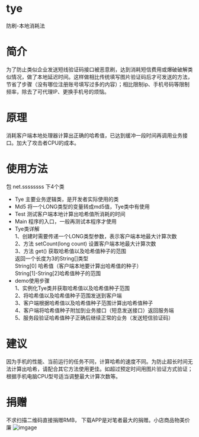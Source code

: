 # tye
防刷-本地消耗法
# 简介
为了防止类似企业发送短线验证码接口被恶意刷，达到消耗短信费用或爆破破解类似情况，做了本地延迟时间。这样做相比传统填写图片验证码后才可发送的方法，节省了步骤（没有哪位注册账号填写过多的内容）；相比限制ip、手机号码等限制频率，除去了可代理IP、更换手机号的烦恼。
# 原理
消耗客户端本地处理器计算出正确的哈希值，已达到缓冲一段时间再调用业务接口。加大了攻击者CPU的成本。
# 使用方法
包 net.ssssssss 下4个类  
* Tye 主要业务逻辑类，是开发者实际使用的类  
* Md5 将一个LONG类型的变量转成md5值，Tye类中有使用  
* Test 测试客户端本地计算出哈希值所消耗的时间  
* Main 程序的入口，一般再测试本程序才使用  
* Tye类详解  
    1、创建时需要传递一个LONG类型参数，表示客户端本地最大计算次数  
    2、方法 setCount(long count) 设置客户端本地最大计算次数  
    3、方法 get() 获取哈希值以及哈希值种子的范围  
        返回一个长度为3的String[]类型   
        String[0] 哈希值（客户端本地要计算出哈希值的种子）  
        String[1]-String[2]哈希值种子的范围  
* demo使用步骤  
    1、实例化Tye类并获取哈希值以及哈希值种子范围  
    2、将哈希值以及哈希值种子范围发送到客户端  
    3、客户端根据哈希值以及哈希值种子范围计算出哈希值种子  
    4、客户端将哈希值种子附加到业务接口（短息发送接口）返回服务端  
    5、服务段验证哈希值种子正确后继续正常的业务（发送短信验证码）  
# 建议
因为手机的性能、当前运行的任务不同，计算哈希的速度不同。为防止超长时间无法计算出哈希，请配合其它方法使用更佳。如超过预定时间用图片验证方式验证；根据手机电脑CPU型号适当调整最大计算次数等。
# 捐赠
不求扫描二维码直接捐赠RMB， 下载APP是对笔者最大的捐赠。小店商品物美价廉
![imgage](http://tyemall.com/img/bg.png)

